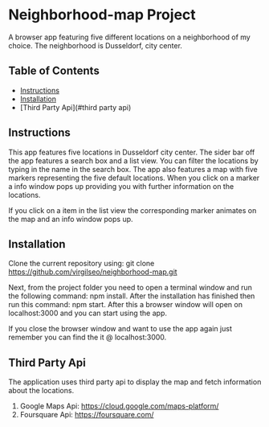 # Neighborhood-map Project

A browser app featuring five different locations on a neighborhood of my choice. The neighborhood is Dusseldorf, city center.

## Table of Contents

* [Instructions](#instructions)
* [Installation](#installation)
* [Third Party Api](#third party api)

## Instructions

This app features five locations in Dusseldorf city center. The sider bar off the app features a search box and a list view.
You can filter the locations by typing in the name in the search box.
The app also features a map with five markers representing the five default locations. When you click on a marker a info window pops up providing you with further information on the locations.

If you click on a item in the list view the corresponding marker animates on the map and an info window pops up.  

## Installation

Clone the current repository using: git clone https://github.com/virgilseo/neighborhood-map.git

Next, from the project folder you need to open a terminal window and run the following command: npm install. After the installation has finished then run this command: npm start.
After this a browser window will open on localhost:3000 and you can start using the app.

If you close the browser window and want to use the app again just remember you can find the it @ localhost:3000.

## Third Party Api
The application uses third party api to display the map and fetch information about the locations.

1. Google Maps Api: https://cloud.google.com/maps-platform/
2. Foursquare Api: https://foursquare.com/
